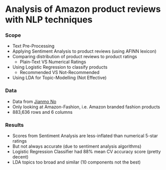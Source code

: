 # Analysis of Amazon product reviews with NLP techniques

### Scope
- Text Pre-Processing
- Applying Sentiment Analysis to product reviews (using AFINN lexicon)
- Comparing distribution of product reviews to product ratings
  - Plain-Text VS Numerical Ratings
- Using Logistic Regression to classify products
  - Recommended VS Not-Recommended
- Using LDA for Topic-Modelling (Not Effective)

### Data
- Data from [Jianmo No](https://nijianmo.github.io/amazon/index.html)
- Only looking at Amazon-Fashion, i.e. Amazon branded fashion products
- 883,636 rows and 6 columns

### Results
- Scores from Sentiment Analysis are less-inflated than numerical 5-star ratings
- But not always accurate (due to sentiment analysis algorithms)
- Logistic Regression Classifier had 88% mean CV accuracy score (pretty decent)
- LDA topics too broad and similar (10 components not the best)

